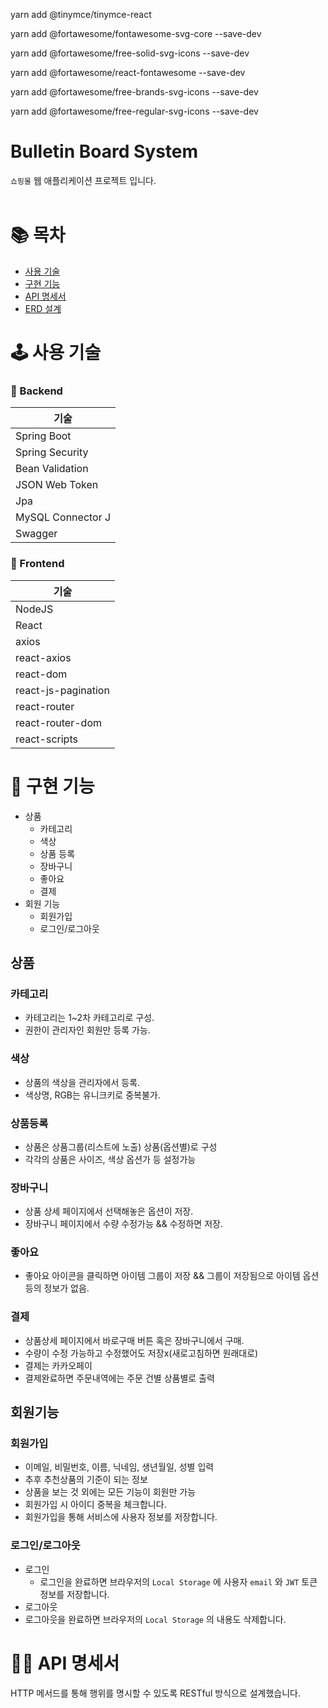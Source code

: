 yarn add @tinymce/tinymce-react


yarn add @fortawesome/fontawesome-svg-core --save-dev

yarn add @fortawesome/free-solid-svg-icons --save-dev

yarn add @fortawesome/react-fontawesome --save-dev

yarn add @fortawesome/free-brands-svg-icons --save-dev

yarn add @fortawesome/free-regular-svg-icons --save-dev




# Bulletin Board System
`쇼핑몰` 웹 애플리케이션 프로젝트 입니다. <br/><br/>


# 📚 목차
* [사용 기술](#-사용-기술)
* [구현 기능](#-구현-기능)
* [API 명세서](#-API-명세서)
* [ERD 설계](#-ERD-설계)


# 🕹 사용 기술
### 📌 Backend
|기술|
|----|
|Spring Boot|
|Spring Security|
|Bean Validation|
|JSON Web Token|
|Jpa|
|MySQL Connector J|
|Swagger|

### 🥕 Frontend
|기술|
|----|
|NodeJS|
|React
|axios|
|react-axios|
|react-dom|
|react-js-pagination|
|react-router|
|react-router-dom|
|react-scripts|

# 🎢 구현 기능
* 상품
  * 카테고리
  * 색상
  * 상품 등록
  * 장바구니
  * 좋아요
  * 결제
* 회원 기능
  * 회원가입
  * 로그인/로그아웃
  

## 상품
### 카테고리
* 카테고리는 1~2차 카테고리로 구성.
* 권한이 관리자인 회원만 등록 가능.


### 색상
* 상품의 색상을 관리자에서 등록.
* 색상명, RGB는 유니크키로 중복불가.


### 상품등록
* 상품은 상품그룹(리스트에 노출) 상품(옵션별)로 구성
* 각각의 상품은 사이즈, 색상 옵션가 등 설정가능


### 장바구니
* 상품 상세 페이지에서 선택해놓은 옵션이 저장.
* 장바구니 페이지에서 수량 수정가능 && 수정하면 저장.

### 좋아요
* 좋아요 아이콘을 클릭하면 아이템 그룹이 저장 && 그룹이 저장됨으로 아이템 옵션 등의 정보가 없음.


### 결제
* 상품상세 페이지에서 바로구매 버튼 혹은 장바구니에서 구매.
* 수량이 수정 가능하고 수정했어도 저장x(새로고침하면 원래대로)
* 결제는 카카오페이
* 결제완료하면 주문내역에는 주문 건별 상품별로 출력

## 회원기능
### 회원가입
* 이메일, 비밀번호, 이름, 닉네임, 생년월일, 성별 입력
* 추후 추천상품의 기준이 되는 정보
* 상품을 보는 것 외에는 모든 기능이 회원만 가능
* 회원가입 시 아이디 중복을 체크합니다.
* 회원가입을 통해 서비스에 사용자 정보를 저장합니다.


### 로그인/로그아웃
* 로그인
  * 로그인을 완료하면 브라우저의 `Local Storage` 에 사용자 `email` 와 `JWT` 토큰 정보를 저장합니다.
* 로그아웃
* 로그아웃을 완료하면 브라우저의 `Local Storage` 의 내용도 삭제합니다.

# 🤙🏻 API 명세서
HTTP 메서드를 통해 행위를 명시할 수 있도록 RESTful 방식으로 설계했습니다. <br/><br/>



